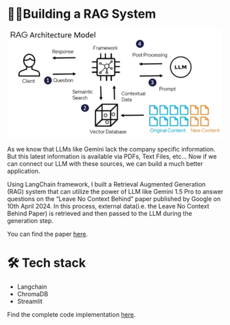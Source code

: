 # 👨‍💻Building a RAG System

<p align="center">
    <img width="500" src="https://github.com/HannahIgboke/Building-a-RAG-System/blob/main/RAG.png" alt="RAG">
</p>


As we know that LLMs like Gemini lack the company specific information. But this latest information is available via PDFs, Text Files, etc... Now if we can connect our LLM with these sources, we can build a much better application.


Using LangChain framework, I built a  Retrieval Augmented Generation (RAG) system that can utilize the power of LLM like Gemini 1.5 Pro to answer questions on the “Leave No Context Behind” paper published by Google on 10th April 2024. In this process, external data(i.e. the Leave No Context Behind Paper) is retrieved and then passed to the LLM during the generation step.

You can find the paper [here](https://arxiv.org/pdf/2404.07143.pdf).

# 🛠 Tech stack
- Langchain
- ChromaDB
- Streamlit


Find the complete code implementation [here](https://github.com/HannahIgboke/Building-a-RAG-System/blob/main/RAG_app.py).
